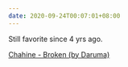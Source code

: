 ```yaml
---
date: 2020-09-24T00:07:01+08:00
---
```

Still favorite since 4 yrs ago. 

[Chahine - Broken (by Daruma)](https://soundcloud.com/bydaruma/chahine-broken)